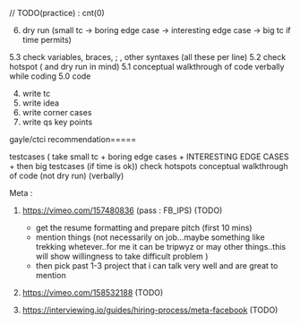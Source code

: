 // TODO(practice) : cnt(0)

6. dry run (small tc -> boring edge case -> interesting edge case -> big tc if time permits)
 
5.3 check variables, braces, ; , other syntaxes (all these per line)
5.2 check hotspot ( and dry run in mind)
5.1 conceptual walkthrough of code verbally while coding
5.0 code


4. write tc
3. write idea
2. write corner cases
1. write qs key points



gayle/ctci recommendation=====

testcases (
        take small tc + boring edge cases + INTERESTING EDGE CASES + then big testcases (if time is ok))
check hotspots
conceptual walkthrough of code (not dry run) (verbally)



Meta :
1. https://vimeo.com/157480836  (pass : FB_IPS) (TODO)
    - get the resume formatting and prepare pitch (first 10 mins)
    - mention things (not necessarily on job...maybe something like trekking whetever..for me it can be tripwyz or may other things..this will show willingness to take difficult problem )
    - then pick past 1-3 project that i can talk very well and are great to mention
2. https://vimeo.com/158532188 (TODO)

3. https://interviewing.io/guides/hiring-process/meta-facebook (TODO)